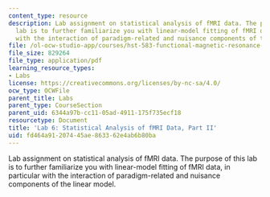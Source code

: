 ```yaml
---
content_type: resource
description: Lab assignment on statistical analysis of fMRI data. The purpose of this
  lab is to further familiarize you with linear-model fitting of fMRI data, in particular
  with the interaction of paradigm-related and nuisance components of the linear model.
file: /ol-ocw-studio-app/courses/hst-583-functional-magnetic-resonance-imaging-data-acquisition-and-analysis-fall-2008/fd464a91207445ae863362e4ab6b80ba_lab6b.pdf
file_size: 829264
file_type: application/pdf
learning_resource_types:
- Labs
license: https://creativecommons.org/licenses/by-nc-sa/4.0/
ocw_type: OCWFile
parent_title: Labs
parent_type: CourseSection
parent_uid: 6344a97b-cc11-05ad-4911-175f735ecf18
resourcetype: Document
title: 'Lab 6: Statistical Analysis of fMRI Data, Part II'
uid: fd464a91-2074-45ae-8633-62e4ab6b80ba
---
```

Lab assignment on statistical analysis of fMRI data. The purpose of this lab is to further familiarize you with linear-model fitting of fMRI data, in particular with the interaction of paradigm-related and nuisance components of the linear model.